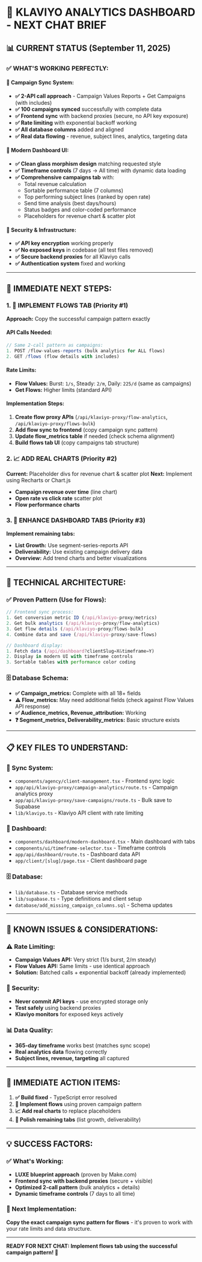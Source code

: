 # 🚀 KLAVIYO ANALYTICS DASHBOARD - NEXT CHAT BRIEF

## 📊 **CURRENT STATUS (September 11, 2025)**

### ✅ **WHAT'S WORKING PERFECTLY:**

#### **🔧 Campaign Sync System:**
- **✅ 2-API call approach** - Campaign Values Reports + Get Campaigns (with includes)
- **✅ 100 campaigns synced** successfully with complete data
- **✅ Frontend sync** with backend proxies (secure, no API key exposure)
- **✅ Rate limiting** with exponential backoff working
- **✅ All database columns** added and aligned
- **✅ Real data flowing** - revenue, subject lines, analytics, targeting data

#### **🎨 Modern Dashboard UI:**
- **✅ Clean glass morphism design** matching requested style
- **✅ Timeframe controls** (7 days → All time) with dynamic data loading
- **✅ Comprehensive campaigns tab** with:
  - Total revenue calculation
  - Sortable performance table (7 columns)
  - Top performing subject lines (ranked by open rate)
  - Send time analysis (best days/hours)
  - Status badges and color-coded performance
  - Placeholders for revenue chart & scatter plot

#### **🔐 Security & Infrastructure:**
- **✅ API key encryption** working properly
- **✅ No exposed keys** in codebase (all test files removed)
- **✅ Secure backend proxies** for all Klaviyo calls
- **✅ Authentication system** fixed and working

---

## 🎯 **IMMEDIATE NEXT STEPS:**

### **1. 🔄 IMPLEMENT FLOWS TAB (Priority #1)**
**Approach:** Copy the successful campaign pattern exactly

#### **API Calls Needed:**
```typescript
// Same 2-call pattern as campaigns:
1. POST /flow-values-reports (bulk analytics for ALL flows)
2. GET /flows (flow details with includes)
```

#### **Rate Limits:** 
- **Flow Values:** Burst: `1/s`, Steady: `2/m`, Daily: `225/d` (same as campaigns)
- **Get Flows:** Higher limits (standard API)

#### **Implementation Steps:**
1. **Create flow proxy APIs** (`/api/klaviyo-proxy/flow-analytics`, `/api/klaviyo-proxy/flows-bulk`)
2. **Add flow sync to frontend** (copy campaign sync pattern)
3. **Update flow_metrics table** if needed (check schema alignment)
4. **Build flows tab UI** (copy campaigns tab structure)

### **2. 📈 ADD REAL CHARTS (Priority #2)**
**Current:** Placeholder divs for revenue chart & scatter plot
**Next:** Implement using Recharts or Chart.js
- **Campaign revenue over time** (line chart)
- **Open rate vs click rate** scatter plot
- **Flow performance charts**

### **3. 🎨 ENHANCE DASHBOARD TABS (Priority #3)**
**Implement remaining tabs:**
- **List Growth:** Use segment-series-reports API
- **Deliverability:** Use existing campaign delivery data
- **Overview:** Add trend charts and better visualizations

---

## 🔧 **TECHNICAL ARCHITECTURE:**

### **✅ Proven Pattern (Use for Flows):**
```typescript
// Frontend sync process:
1. Get conversion metric ID (/api/klaviyo-proxy/metrics)
2. Get bulk analytics (/api/klaviyo-proxy/flow-analytics) 
3. Get flow details (/api/klaviyo-proxy/flows-bulk)
4. Combine data and save (/api/klaviyo-proxy/save-flows)

// Dashboard display:
1. Fetch data (/api/dashboard?clientSlug=X&timeframe=Y)
2. Display in modern UI with timeframe controls
3. Sortable tables with performance color coding
```

### **🗄️ Database Schema:**
- **✅ Campaign_metrics:** Complete with all 18+ fields
- **⚠️ Flow_metrics:** May need additional fields (check against Flow Values API response)
- **✅ Audience_metrics, Revenue_attribution:** Working
- **❓ Segment_metrics, Deliverability_metrics:** Basic structure exists

---

## 📋 **KEY FILES TO UNDERSTAND:**

### **🔄 Sync System:**
- `components/agency/client-management.tsx` - Frontend sync logic
- `app/api/klaviyo-proxy/campaign-analytics/route.ts` - Campaign analytics proxy
- `app/api/klaviyo-proxy/save-campaigns/route.ts` - Bulk save to Supabase
- `lib/klaviyo.ts` - Klaviyo API client with rate limiting

### **🎨 Dashboard:**
- `components/dashboard/modern-dashboard.tsx` - Main dashboard with tabs
- `components/ui/timeframe-selector.tsx` - Timeframe controls
- `app/api/dashboard/route.ts` - Dashboard data API
- `app/client/[slug]/page.tsx` - Client dashboard page

### **🗄️ Database:**
- `lib/database.ts` - Database service methods
- `lib/supabase.ts` - Type definitions and client setup
- `database/add_missing_campaign_columns.sql` - Schema updates

---

## 🚨 **KNOWN ISSUES & CONSIDERATIONS:**

### **⚠️ Rate Limiting:**
- **Campaign Values API:** Very strict (1/s burst, 2/m steady)
- **Flow Values API:** Same limits - use identical approach
- **Solution:** Batched calls + exponential backoff (already implemented)

### **🔐 Security:**
- **Never commit API keys** - use encrypted storage only
- **Test safely** using backend proxies
- **Klaviyo monitors** for exposed keys actively

### **📊 Data Quality:**
- **365-day timeframe** works best (matches sync scope)
- **Real analytics data** flowing correctly
- **Subject lines, revenue, targeting** all captured

---

## 🎯 **IMMEDIATE ACTION ITEMS:**

1. **✅ Build fixed** - TypeScript error resolved
2. **🔄 Implement flows** using proven campaign pattern
3. **📈 Add real charts** to replace placeholders
4. **🎨 Polish remaining tabs** (list growth, deliverability)

---

## 💡 **SUCCESS FACTORS:**

### **✅ What's Working:**
- **LUXE blueprint approach** (proven by Make.com)
- **Frontend sync with backend proxies** (secure + visible)
- **Optimized 2-call pattern** (bulk analytics + details)
- **Dynamic timeframe controls** (7 days to all time)

### **🎯 Next Implementation:**
**Copy the exact campaign sync pattern for flows** - it's proven to work with your rate limits and data structure.

---

**READY FOR NEXT CHAT: Implement flows tab using the successful campaign pattern! 🚀** 